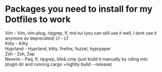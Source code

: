 # Packages you need to install for my Dotfiles to work

Vim - Vim, vim-plug, ripgrep, lf, md-tui (you can still use it well, i dont use it anymore so deprecated) 
Lf - Lf  
Kitty - Kitty  
Hyprland - Hyprland, kitty, firefox, fuzzel, hyprpaper  
Zsh - Zsh, Zap  
Neovim - Paq, lf, ripgrep, blink.cmp (just build it manually by cding into plugin dir and running cargo +nightly build --release)
